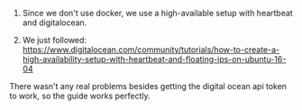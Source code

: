 1. Since we don't use docker, we use a high-available setup with heartbeat and digitalocean.

2. We just followed:
https://www.digitalocean.com/community/tutorials/how-to-create-a-high-availability-setup-with-heartbeat-and-floating-ips-on-ubuntu-16-04

There wasn't any real problems besides getting the digital ocean api token to work,
so the guide works perfectly.
